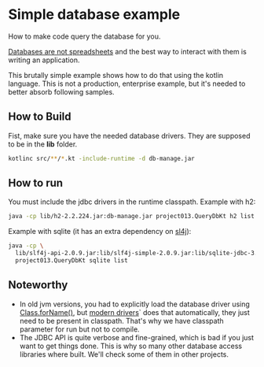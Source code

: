 # Simple database example

How to make code query the database for you.

[Databases are not spreadsheets][dans] and the best way to interact with them is
writing an application.

This brutally simple example shows how to do that using the kotlin language.
This is not a production, enterprise example, but it's needed to better absorb
following samples.

## How to Build

Fist, make sure you have the needed database drivers. They are supposed to be in
the **lib** folder.

```bash
kotlinc src/**/*.kt -include-runtime -d db-manage.jar
```

## How to run

You must include the jdbc drivers in the runtime classpath. Example with h2:

```bash
java -cp lib/h2-2.2.224.jar:db-manage.jar project013.QueryDbKt h2 list
```

Example with sqlite (it has an extra dependency on [sl4j][sl4j]):

```bash
java -cp \
  lib/slf4j-api-2.0.9.jar:lib/slf4j-simple-2.0.9.jar:lib/sqlite-jdbc-3.45.3.0.jar:db-manage.jar \
  project013.QueryDbKt sqlite list
```

## Noteworthy

- In old jvm versions, you had to explicitly load the database driver using
  [Class.forName()][forName], but [modern drivers][jdbc4]` does that
  automatically, they just need to be present in classpath. That's why we have
  classpath parameter for run but not to compile.
- The JDBC API is quite verbose and fine-grained, which is bad if you just want
  to get things done. This is why so many other database access libraries where
  built. We'll check some of them in other projects.

[dans]: https://spreadsheetplanet.com/database-vs-spreadsheet/
[forName]: https://docs.oracle.com/javase/8/docs/api/java/lang/Class.html#forName-java.lang.String-
[jdbc4]: https://docs.oracle.com/javase/8/docs/api/java/sql/DriverManager.html
[sl4j]: https://www.slf4j.org/
